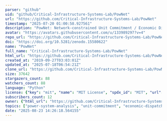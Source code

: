```yaml
---
parser: "github"
uid: "github/Critical-Infrastructure-Systems-Lab/PowNet"
url: "https://github.com/Critical-Infrastructure-Systems-Lab/PowNet"
timestamp: "2025-07-20 01:00:58.927561"
description: "PowNet: Network-constrained Unit Commitment / Economic Dispatch model in Python"
avatar: "https://avatars.githubusercontent.com/u/133989297?v=4"
repo_url: "https://github.com/Critical-Infrastructure-Systems-Lab/PowNet"
doi: "https://doi.org/10.5281/zenodo.15580622"
name: "PowNet"
full_name: "Critical-Infrastructure-Systems-Lab/PowNet"
html_url: "https://github.com/Critical-Infrastructure-Systems-Lab/PowNet"
created_at: "2019-09-27T03:03:01Z"
updated_at: "2025-07-18T06:54:21Z"
clone_url: "https://github.com/Critical-Infrastructure-Systems-Lab/PowNet.git"
size: 37642
stargazers_count: 88
watchers_count: 88
language: "Python"
license: {"key": "mit", "name": "MIT License", "spdx_id": "MIT", "url": "https://api.github.com/licenses/mit", "node_id": "MDc6TGljZW5zZTEz"}
subscribers_count: 12
owner: {"html_url": "https://github.com/Critical-Infrastructure-Systems-Lab", "avatar_url": "https://avatars.githubusercontent.com/u/133989297?v=4", "login": "Critical-Infrastructure-Systems-Lab", "type": "Organization"}
topics: ["power-system-analysis", "unit-commitment", "economic-dispatch", "transmission", "dc-flow", "n-1-criterion", "water-energy-nexus", "python", "dispatchable-units", "renewable-resources", "electricity-supply", "substations"]
date: "2025-08-23 14:26:18.564155"
---
```

